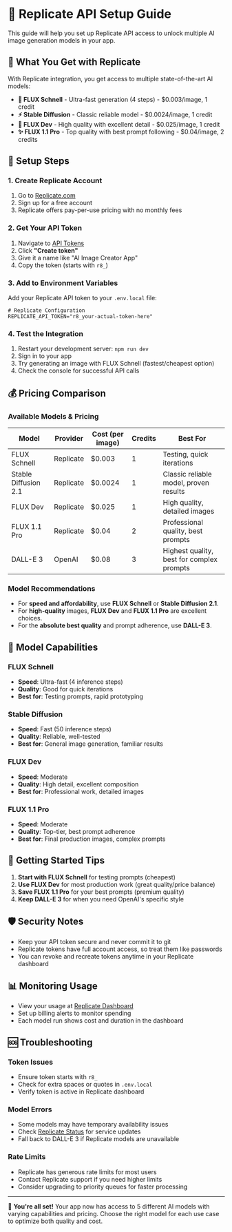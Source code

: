 # 🔗 Replicate API Setup Guide

This guide will help you set up Replicate API access to unlock multiple AI image generation models in your app.

## 🎯 What You Get with Replicate

With Replicate integration, you get access to multiple state-of-the-art AI models:

- **💨 FLUX Schnell** - Ultra-fast generation (4 steps) - $0.003/image, 1 credit
- **⚡ Stable Diffusion** - Classic reliable model - $0.0024/image, 1 credit  
- **🎨 FLUX Dev** - High quality with excellent detail - $0.025/image, 1 credit
- **✨ FLUX 1.1 Pro** - Top quality with best prompt following - $0.04/image, 2 credits

## 📝 Setup Steps

### 1. Create Replicate Account

1. Go to [Replicate.com](https://replicate.com/)
2. Sign up for a free account
3. Replicate offers pay-per-use pricing with no monthly fees

### 2. Get Your API Token

1. Navigate to [API Tokens](https://replicate.com/account/api-tokens)
2. Click **"Create token"**
3. Give it a name like "AI Image Creator App"
4. Copy the token (starts with `r8_`)

### 3. Add to Environment Variables

Add your Replicate API token to your `.env.local` file:

```env
# Replicate Configuration
REPLICATE_API_TOKEN="r8_your-actual-token-here"
```

### 4. Test the Integration

1. Restart your development server: `npm run dev`
2. Sign in to your app
3. Try generating an image with FLUX Schnell (fastest/cheapest option)
4. Check the console for successful API calls

## 💰 Pricing Comparison

### Available Models & Pricing

| Model | Provider | Cost (per image) | Credits | Best For |
|-------|----------|------------|---------|----------|
| FLUX Schnell | Replicate | $0.003 | 1 | Testing, quick iterations |
| Stable Diffusion 2.1 | Replicate | $0.0024 | 1 | Classic reliable model, proven results |
| FLUX Dev | Replicate | $0.025 | 1 | High quality, detailed images |
| FLUX 1.1 Pro | Replicate | $0.04 | 2 | Professional quality, best prompts |
| DALL-E 3 | OpenAI | $0.08 | 3 | Highest quality, best for complex prompts |

### Model Recommendations

- For **speed and affordability**, use **FLUX Schnell** or **Stable Diffusion 2.1**.
- For **high-quality** images, **FLUX Dev** and **FLUX 1.1 Pro** are excellent choices.
- For the **absolute best quality** and prompt adherence, use **DALL-E 3**.

## 🔧 Model Capabilities

### FLUX Schnell
- **Speed**: Ultra-fast (4 inference steps)
- **Quality**: Good for quick iterations
- **Best for**: Testing prompts, rapid prototyping

### Stable Diffusion  
- **Speed**: Fast (50 inference steps)
- **Quality**: Reliable, well-tested
- **Best for**: General image generation, familiar results

### FLUX Dev
- **Speed**: Moderate
- **Quality**: High detail, excellent composition
- **Best for**: Professional work, detailed images

### FLUX 1.1 Pro
- **Speed**: Moderate  
- **Quality**: Top-tier, best prompt adherence
- **Best for**: Final production images, complex prompts

## 🚀 Getting Started Tips

1. **Start with FLUX Schnell** for testing prompts (cheapest)
2. **Use FLUX Dev** for most production work (great quality/price balance)
3. **Save FLUX 1.1 Pro** for your best prompts (premium quality)
4. **Keep DALL-E 3** for when you need OpenAI's specific style

## 🛡️ Security Notes

- Keep your API token secure and never commit it to git
- Replicate tokens have full account access, so treat them like passwords
- You can revoke and recreate tokens anytime in your Replicate dashboard

## 📊 Monitoring Usage

- View your usage at [Replicate Dashboard](https://replicate.com/account)
- Set up billing alerts to monitor spending
- Each model run shows cost and duration in the dashboard

## 🆘 Troubleshooting

### Token Issues
- Ensure token starts with `r8_`
- Check for extra spaces or quotes in `.env.local`
- Verify token is active in Replicate dashboard

### Model Errors
- Some models may have temporary availability issues
- Check [Replicate Status](https://status.replicate.com/) for service updates
- Fall back to DALL-E 3 if Replicate models are unavailable

### Rate Limits
- Replicate has generous rate limits for most users
- Contact Replicate support if you need higher limits
- Consider upgrading to priority queues for faster processing

---

🎉 **You're all set!** Your app now has access to 5 different AI models with varying capabilities and pricing. Choose the right model for each use case to optimize both quality and cost. 